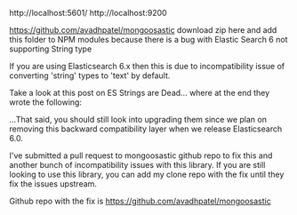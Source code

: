 http://localhost:5601/
http://localhost:9200

https://github.com/avadhpatel/mongoosastic
download zip here and add this folder to NPM modules because there is a bug with Elastic Search 6 not supporting String type


If you are using Elasticsearch 6.x then this is due to incompatibility issue of converting 'string' types to 'text' by default.

Take a look at this post on ES Strings are Dead... where at the end they wrote the following:

...That said, you should still look into upgrading them since we plan on removing this backward compatibility layer when we release Elasticsearch 6.0.

I've submitted a pull request to mongoosastic github repo to fix this and another bunch of incompatibility issues with this library. If you are still looking to use this library, you can add my clone repo with the fix until they fix the issues upstream.

Github repo with the fix is https://github.com/avadhpatel/mongoosastic

